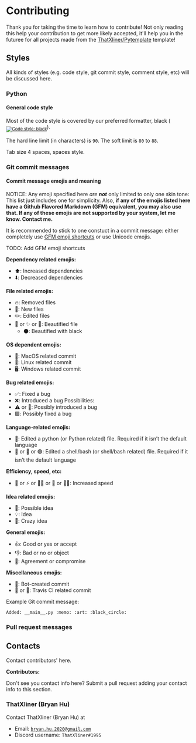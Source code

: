 # Contributing

Thank you for taking the time to learn how to contribute! Not only reading this help your contribution to get more likely accepted, it'll help you in the futuree for all projects made from the [ThatXliner/Pytemplate](https://github.com/ThatXliner/Pytemplate) template!

## Styles

All kinds of styles (e.g. code style, git commit style, comment style, etc) will be discussed here.

### Python

#### General code style
Most of the code style is covered by our preferred formatter, black (<sub><a href="https://github.com/psf/black"><img src="https://img.shields.io/badge/code%20style-black-000000.svg" alt="Code style: black"></a></sub>).

The hard line limit (in characters) is `90`. The soft limit is `80` to `88`.

Tab size 4 spaces, spaces style.




### Git commit messages

#### Commit message emojis and meaning

NOTICE: Any emoji specified here *are **not*** only limited to only one skin tone: This list just includes one for simplicity. Also, **if any of the emojis listed here have a Github Flavored Markdown (GFM) equivalent, you may also use that. If any of these emojis are not supported by your system, let me know. Contact me.**

It is recommended to stick to one constuct in a commit message: either completely use [GFM emoji shortcuts](https://gist.github.com/rxaviers/7360908) or use Unicode emojis.

TODO: Add GFM emoji shortcuts

**Dependency related emojis:**
 - ⬆️: Increased dependencies
 - ⬇️: Decreased dependencies

**File related emojis:**
 - 🔥: Removed files
 - 📝: New files
 - ✏️: Edited files
 - 🎨 or ✨ or 🌟: Beautified file
   - ⚫️: Beautified with black

**OS dependent emojis:**
 - 🍎: MacOS related commit
 - 🐧: Linux related commit
 - 🖥: Windows related commit

**Bug related emojis:**
 - ✅: Fixed a bug
 - ❌: Introduced a bug
 Possibilities:
  - ⚠️ or 😬: Possibly introduced a bug
  - 🟩: Possibly fixed a bug

**Language-related emojis:**
 - 🐍: Edited a python (or Python related) file. Required if it isn’t the default language
 - 🦪 or 🐢 or 🟢: Edited a shell/bash (or shell/bash related) file. Required if it isn’t the default language

**Efficiency, speed, etc:**
 - 🔋 or ⚡️ or 🏃‍♀️ or 🏃 or 🏃‍♂️: Increased speed

**Idea related emojis:**
 - 🤔: Possible idea
 - 💡: Idea
 - 🤪: Crazy idea

**General emojis:**
 - 👍: Good or yes or accept
 - 👎: Bad or no or object
 - 🤝: Agreement or compromise 

**Miscellaneous emojis:**
 - 🤖: Bot-created commit
 - 👨 or 🧔: Travis CI related commit


Example Git commit message:

```
Added: __main__.py :memo: :art: :black_circle:
```







### Pull request messages

## Contacts

Contact contributors' here.

**Contributors:**

Don't see you contact info here? Submit a pull request adding your contact info to this section.

### ThatXliner (Bryan Hu)

Contact ThatXliner (Bryan Hu) at 
 - Email: [`bryan.hu.2020@gmail.com`](mailto:bryan.hu.2020@gmail.com)
 - Discord username: `ThatXliner#1995`
